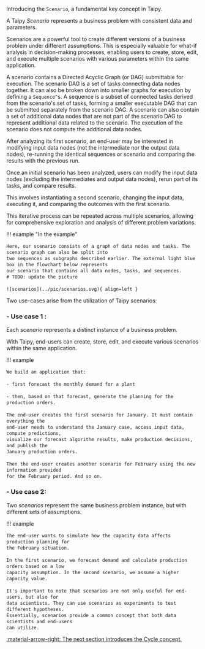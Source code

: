Introducing the `Scenario`, a fundamental key concept in Taipy.

A Taipy *Scenario* represents a business problem with consistent data and parameters.

Scenarios are a powerful tool to create different versions of a business problem under different
assumptions. This is especially valuable for what-if analysis in decision-making processes,
enabling users to create, store, edit, and execute multiple scenarios with various
parameters within the same application.

A scenario contains a Directed Acyclic Graph (or DAG) submittable for execution. The scenario DAG is a set of
tasks connecting data nodes together. It can also be broken down into smaller graphs for execution by defining
a `Sequence^`s. A sequence is a subset of connected tasks derived from the scenario's set of tasks, forming
a smaller executable DAG that can be submitted separately from the scenario DAG. A scenario can also contain
a set of additional data nodes that are not part of the scenario DAG to represent additional data related to
the scenario. The execution of the scenario does not compute the additional data nodes.

After analyzing its first scenario, an end-user may be interested in modifying input data nodes
(not the intermediate nor the output data nodes), re-running the identical sequences or scenario and
comparing the results with the previous run.

Once an initial scenario has been analyzed, users can modify the input data nodes (excluding
the intermediates and output data nodes), rerun part of its tasks, and compare results.

This involves instantiating a second scenario, changing the input data, executing it,
and comparing the outcomes with the first scenario.

This iterative process can be repeated across multiple scenarios, allowing for comprehensive
exploration and analysis of different problem variations.

!!! example "In the example"

    Here, our scenario consists of a graph of data nodes and tasks. The scenario graph can also be split into
    two sequences as subgraphs described earlier. The external light blue box in the flowchart below represents
    our scenario that contains all data nodes, tasks, and sequences.
    # TODO: update the picture

    ![scenarios](../pic/scenarios.svg){ align=left }


Two use-cases arise from the utilization of Taipy scenarios:

### - Use case 1 :
Each *scenario* represents a distinct instance of a business problem.

With Taipy, end-users can create, store, edit, and execute various scenarios within the
same application.

!!! example

    We build an application that:

    - first forecast the monthly demand for a plant

    - then, based on that forecast, generate the planning for the production orders.

    The end-user creates the first scenario for January. It must contain everything the
    end-user needs to understand the January case, access input data, compute predictions,
    visualize our forecast algorithm results, make production decisions, and publish the
    January production orders.

    Then the end-user creates another scenario for February using the new information provided
    for the February period. And so on.

### - Use case 2:
Two *scenarios* represent the same business problem instance, but with different sets of
assumptions.

!!! example

    The end-user wants to simulate how the capacity data affects production planning for
    the February situation.

    In the first scenario, we forecast demand and calculate production orders based on a low
    capacity assumption. In the second scenario, we assume a higher capacity value.

    It's important to note that scenarios are not only useful for end-users, but also for
    data scientists. They can use scenarios as experiments to test different hypotheses.
    Essentially, scenarios provide a common concept that both data scientists and end-users
    can utilize.


[:material-arrow-right: The next section introduces the Cycle concept.](cycle.md)
